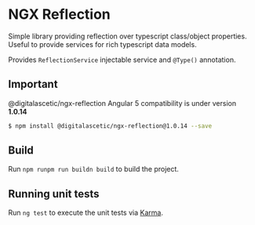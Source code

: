 # NGX Reflection

Simple library providing reflection over typescript class/object properties.
Useful to provide services for rich typescript data models. 

Provides ```ReflectionService``` injectable service and ```@Type()``` annotation.

## Important
@digitalascetic/ngx-reflection Angular 5 compatibility is under version **1.0.14**  
```bash
$ npm install @digitalascetic/ngx-reflection@1.0.14 --save
```

## Build

Run `npm runpm run buildn build` to build the project.

## Running unit tests

Run `ng test` to execute the unit tests via [Karma](https://karma-runner.github.io).
